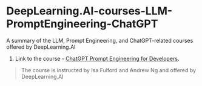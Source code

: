 # DeepLearning.AI-courses-LLM-PromptEngineering-ChatGPT
A summary of the LLM, Prompt Engineering, and ChatGPT-related courses offered by DeepLearning.AI

1. Link to the course - [ChatGPT Prompt Engineering for Developers](https://www.deeplearning.ai/short-courses/chatgpt-prompt-engineering-for-developers/).
  > The course is instructed by Isa Fulford and Andrew Ng and offered by DeepLearning.AI
